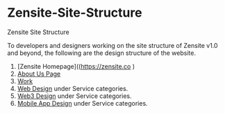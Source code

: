 # Zensite-Site-Structure
Zensite Site Structure

To developers and designers working on the site structure of Zensite v1.0 and beyond, the following are the design structure of the website.

1. [Zensite Homepage]((https://zensite.co )
2. [About Us Page](https://zensite.co/about)
3. [Work](https://zensite.co/work)
4. [Web Design](https://zensite.co/web-design) under Service categories.
5. [Web3 Design](https://zensite.co/web3-blockchain-development-agency) under Service categories.
6. [Mobile App Design](https://zensite.co/mobile-app-design) under Service categories.

